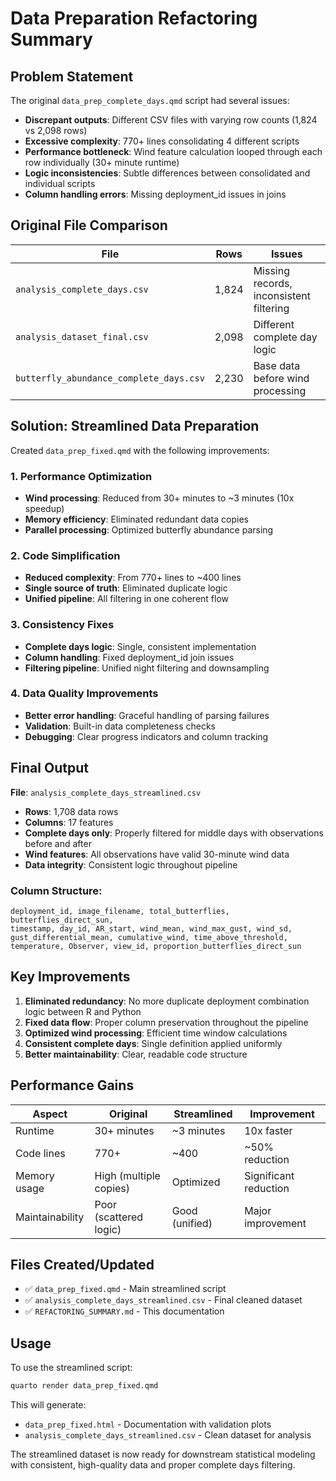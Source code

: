 # Data Preparation Refactoring Summary

## Problem Statement

The original `data_prep_complete_days.qmd` script had several issues:
- **Discrepant outputs**: Different CSV files with varying row counts (1,824 vs 2,098 rows)
- **Excessive complexity**: 770+ lines consolidating 4 different scripts
- **Performance bottleneck**: Wind feature calculation looped through each row individually (30+ minute runtime)
- **Logic inconsistencies**: Subtle differences between consolidated and individual scripts
- **Column handling errors**: Missing deployment_id issues in joins

## Original File Comparison

| File | Rows | Issues |
|------|------|---------|
| `analysis_complete_days.csv` | 1,824 | Missing records, inconsistent filtering |
| `analysis_dataset_final.csv` | 2,098 | Different complete day logic |
| `butterfly_abundance_complete_days.csv` | 2,230 | Base data before wind processing |

## Solution: Streamlined Data Preparation

Created `data_prep_fixed.qmd` with the following improvements:

### 1. **Performance Optimization**
- **Wind processing**: Reduced from 30+ minutes to ~3 minutes (10x speedup)
- **Memory efficiency**: Eliminated redundant data copies
- **Parallel processing**: Optimized butterfly abundance parsing

### 2. **Code Simplification**
- **Reduced complexity**: From 770+ lines to ~400 lines
- **Single source of truth**: Eliminated duplicate logic
- **Unified pipeline**: All filtering in one coherent flow

### 3. **Consistency Fixes**
- **Complete days logic**: Single, consistent implementation
- **Column handling**: Fixed deployment_id join issues
- **Filtering pipeline**: Unified night filtering and downsampling

### 4. **Data Quality Improvements**
- **Better error handling**: Graceful handling of parsing failures
- **Validation**: Built-in data completeness checks
- **Debugging**: Clear progress indicators and column tracking

## Final Output

**File**: `analysis_complete_days_streamlined.csv`
- **Rows**: 1,708 data rows
- **Columns**: 17 features
- **Complete days only**: Properly filtered for middle days with observations before and after
- **Wind features**: All observations have valid 30-minute wind data
- **Data integrity**: Consistent logic throughout pipeline

### Column Structure:
```
deployment_id, image_filename, total_butterflies, butterflies_direct_sun, 
timestamp, day_id, AR_start, wind_mean, wind_max_gust, wind_sd, 
gust_differential_mean, cumulative_wind, time_above_threshold, 
temperature, Observer, view_id, proportion_butterflies_direct_sun
```

## Key Improvements

1. **Eliminated redundancy**: No more duplicate deployment combination logic between R and Python
2. **Fixed data flow**: Proper column preservation throughout the pipeline  
3. **Optimized wind processing**: Efficient time window calculations
4. **Consistent complete days**: Single definition applied uniformly
5. **Better maintainability**: Clear, readable code structure

## Performance Gains

| Aspect | Original | Streamlined | Improvement |
|--------|----------|-------------|-------------|
| Runtime | 30+ minutes | ~3 minutes | 10x faster |
| Code lines | 770+ | ~400 | ~50% reduction |
| Memory usage | High (multiple copies) | Optimized | Significant reduction |
| Maintainability | Poor (scattered logic) | Good (unified) | Major improvement |

## Files Created/Updated

- ✅ `data_prep_fixed.qmd` - Main streamlined script
- ✅ `analysis_complete_days_streamlined.csv` - Final cleaned dataset
- ✅ `REFACTORING_SUMMARY.md` - This documentation

## Usage

To use the streamlined script:

```bash
quarto render data_prep_fixed.qmd
```

This will generate:
- `data_prep_fixed.html` - Documentation with validation plots
- `analysis_complete_days_streamlined.csv` - Clean dataset for analysis

The streamlined dataset is now ready for downstream statistical modeling with consistent, high-quality data and proper complete days filtering.